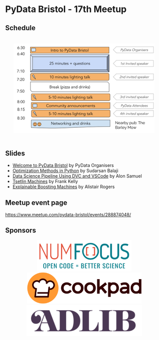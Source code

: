 # PyData Bristol - 17th Meetup

## Schedule

<p align="center">
  <img alt="schedule" src="./images/2022_10_schedule.svg" vspace="20" width="450px"/>
</p>

## Slides

- [Welcome to PyData Bristol][slides:1] by PyData Organisers
- [Optimization Methods in Python][slides:2] by Sudarsan Balaji
- [Data Science Pipeline Using DVC and VSCode][slides:3] by Alon Samuel
- [Tsetlin Machines][slides:4] by Frank Kelly
- [Explainable Boosting Machines][slides:5] by Alistair Rogers

[slides:1]: ./pydata_bristol_1.pdf
[slides:2]:  ./pydata_bristol_2.pdf
[slides:3]:  ./pydata_bristol_3.pdf
[slides:4]:  ./pydata_bristol_4.pdf
[slides:5]:  ./pydata_bristol_5.pdf

## Meetup event page

https://www.meetup.com/pydata-bristol/events/288874048/

## Sponsors

<p align="center">
  <a href="https://www.numfocus.org/"><img alt='NumFocus logo' src="./images/logos/numfocus_logo.png" hspace="20" height="100"/></a>
  <a href="https://cookpad.com/uk"><img alt='Cookpad logo' src="./images/logos/cookpad_logo.png" hspace="20" height="100"/></a>
  <a href="https://www.adlib-recruitment.co.uk/"><img alt='ADLIB logo' src="./images/logos/adlib_logo.png" hspace="20" height="100"/></a>
</p>
